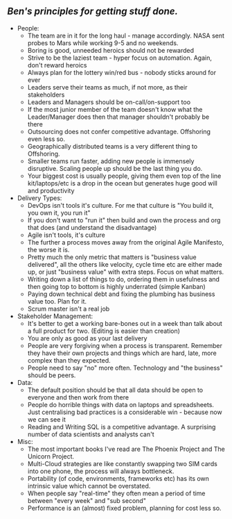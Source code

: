 ## *Ben's principles for getting stuff done.*

- People:
  - The team are in it for the long haul - manage accordingly. NASA sent probes to Mars while working 9-5 and no weekends. 
  - Boring is good, unneeded heroics should not be rewarded
  - Strive to be the laziest team - hyper focus on automation. Again, don't reward heroics
  - Always plan for the lottery win/red bus - nobody sticks around for ever
  - Leaders serve their teams as much, if not more, as their stakeholders
  - Leaders and Managers should be on-call/on-support too
  - If the most junior member of the team doesn't know what the Leader/Manager does then that manager shouldn't probably be there
  - Outsourcing does not confer competitive advantage. Offshoring even less so.
  - Geographically distributed teams is a very different thing to Offshoring.
  - Smaller teams run faster, adding new people is immensely disruptive. Scaling people up should be the last thing you do.
  - Your biggest cost is usually people, giving them even top of the line kit/laptops/etc is a drop in the ocean but generates huge good will and productivity
- Delivery Types:
  - DevOps isn't tools it's culture. For me that culture is "You build it, you own it, you run it"
  - If you don't want to "run it" then build and own the process and org that does (and understand the disadvantage)
  - Agile isn't tools, it's culture
  - The further a process moves away from the original Agile Manifesto, the worse it is. 
  - Pretty much the only metric that matters is "business value delivered", all the others like velocity, cycle time etc are either made up, or just "business value" with extra steps. Focus on what matters.
  - Writing down a list of things to do, ordering them in usefulness and then going top to bottom is highly underrated (simple Kanban)
  - Paying down technical debt and fixing the plumbing has business value too. Plan for it.
  - Scrum master isn't a real job
- Stakeholder Management:
  - It's better to get a working bare-bones out in a week than talk about a full product for two. (Editing is easier than creation)
  - You are only as good as your last delivery
  - People are very forgiving when a process is transparent. Remember they have their own projects and things which are hard, late, more complex than they expected.
  - People need to say "no" more often. Technology and "the business" should be peers.
- Data:
  - The default position should be that all data should be open to everyone and then work from there
  - People do horrible things with data on laptops and spreadsheets. Just centralising bad practices is a considerable win - because now we can see it
  - Reading and Writing SQL is a competitive advantage. A surprising number of data scientists and analysts can't
- Misc:
  - The most important books I've read are The Phoenix Project and The Unicorn Project.
  - Multi-Cloud strategies are like constantly swapping two SIM cards into one phone, the process will always bottleneck.
  - Portability (of code, environments, frameworks etc) has its own intrinsic value which cannot be overstated.
  - When people say "real-time" they often mean a period of time between "every week" and "sub second"
  - Performance is an (almost) fixed problem, planning for cost less so.

